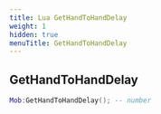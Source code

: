 ```yaml
---
title: Lua GetHandToHandDelay
weight: 1
hidden: true
menuTitle: GetHandToHandDelay
---
```

## GetHandToHandDelay
```lua
Mob:GetHandToHandDelay(); -- number
```